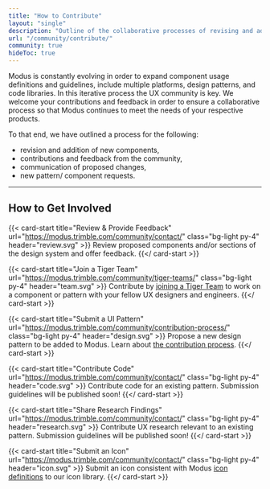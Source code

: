 ```yaml
---
title: "How to Contribute"
layout: "single"
description: "Outline of the collaborative processes of revising and adding components to Modus."
url: "/community/contribute/"
community: true
hideToc: true
---
```


Modus is constantly evolving in order to expand component usage definitions and guidelines, include multiple platforms, design patterns, and code libraries. In this iterative process the UX community is key. We welcome your contributions and feedback in order to ensure a collaborative process so that Modus continues to meet the needs of your respective products.

To that end, we have outlined a process for the following:

- revision and addition of new components,
- contributions and feedback from the community,
- communication of proposed changes,
- new pattern/ component requests.

<hr class="my-5">

<h2 class="h1 font-weight-bold text-trimble-gray text-center mb-3">
How to Get Involved</h2>

<!--- Review proposed components and/or sections of the design system and offer feedback. You will be notified by email and in the Trimble UX Group chat room about the components up for review along with the deadlines to provide feedback.
- [Join a Tiger Team!](/community/tiger-teams/) A Tiger Team is "a specialized, cross-functional team brought together to solve or investigate a specific problem or critical issue" [What is a Tiger Team?](https://www.lucidchart.com/blog/what-is-a-tiger-team).
- Propose a new design pattern to be added to Modus. Learn about [the contribution process](/community/contribution-process/).
- Contribute code for an existing pattern. There will soon be submission guidelines published!
- Contribute UX research relevant to an existing or new component/ pattern. There will soon be submission guidelines published!-->

<div class="row row-cols-1 row-cols-sm-2 row-cols-xl-3">

{{< card-start title="Review & Provide Feedback" url="https://modus.trimble.com/community/contact/" class="bg-light py-4" header="review.svg" >}}
Review proposed components and/or sections of the design system and offer feedback.
{{</ card-start >}}

{{< card-start title="Join a Tiger Team" url="https://modus.trimble.com/community/tiger-teams/" class="bg-light py-4" header="team.svg" >}}
Contribute by <a href="/community/tiger-teams/">joining a Tiger Team</a> to work on a component or pattern with your fellow UX designers and engineers.
{{</ card-start >}}

{{< card-start title="Submit a UI Pattern" url="https://modus.trimble.com/community/contribution-process/" class="bg-light py-4" header="design.svg" >}}
Propose a new design pattern to be added to Modus. Learn about <a href="/community/contribution-process/">the contribution process</a>.
{{</ card-start >}}

{{< card-start title="Contribute Code" url="https://modus.trimble.com/community/contact/" class="bg-light py-4" header="code.svg" >}}
Contribute code for an existing pattern. Submission guidelines will be published soon!
{{</ card-start >}}

{{< card-start title="Share Research Findings" url="https://modus.trimble.com/community/contact/" class="bg-light py-4" header="research.svg" >}}
Contribute UX research relevant to an existing pattern. Submission guidelines will be published soon!
{{</ card-start >}}

{{< card-start title="Submit an Icon" url="https://modus.trimble.com/community/contact/" class="bg-light py-4" header="icon.svg" >}}
Submit an icon consistent with Modus <a href="/foundations/icon-definitions/">icon definitions</a> to our icon library.
{{</ card-start >}}

</div>
